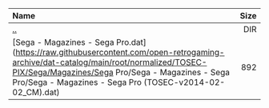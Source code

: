 |Name|Size|
|:---|---:|
|[..](../index.html)|DIR|
|[Sega - Magazines - Sega Pro.dat](https://raw.githubusercontent.com/open-retrogaming-archive/dat-catalog/main/root/normalized/TOSEC-PIX/Sega/Magazines/Sega Pro/Sega - Magazines - Sega Pro/Sega - Magazines - Sega Pro (TOSEC-v2014-02-02_CM).dat)|892|
